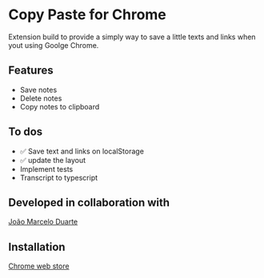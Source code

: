 # Copy Paste for Chrome

Extension build to provide a simply way to save a little texts and links when yout using Goolge Chrome.

## Features

- Save notes
- Delete notes
- Copy notes to clipboard

## To dos

- ✅ Save text and links on localStorage
- ✅ update the layout
- Implement tests
- Transcript to typescript

## Developed in collaboration with

[João Marcelo Duarte](https://www.linkedin.com/in/joaomduarte/)

## Installation

[Chrome web store](https://chromewebstore.google.com/detail/save-temporary-informatio/elbglaefjgfnkbjomckmfcagjjgblhhl?hl=en-US&utm_source=ext_sidebar)
